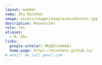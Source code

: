 ```yaml
---
layout: member
name: Zhu Minshen
image: assets/images/people/minshenzhu.jpg
description: Researcher
role: res
aliases:
  - M. Zhu
links:
  google-scholar: MKg02cYAAAAJ
  home-page: https://minshenz.github.io/
# email: me [at] gmail.com 
---
```



